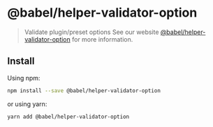 # @babel/helper-validator-option
> Validate plugin/preset options
See our website [@babel/helper-validator-option](https://babeljs.io/docs/babel-helper-validator-option) for more information.
## Install
Using npm:
```sh
npm install --save @babel/helper-validator-option
```
or using yarn:
```sh
yarn add @babel/helper-validator-option
```
